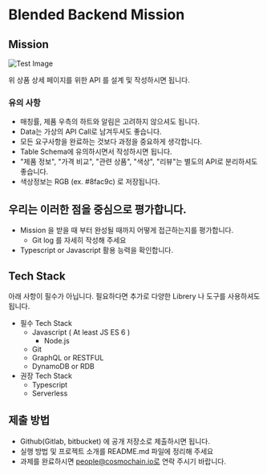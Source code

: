 # Blended Backend Mission

## Mission

![Test Image](./IMAGE.png)

위 상품 상세 페이지를 위한 API 를 설계 및 작성하시면 됩니다.

### 유의 사항

- 매칭률, 제품 우측의 하트와 알림은 고려하지 않으셔도 됩니다.
- Data는 가상의 API Call로 남겨두셔도 좋습니다.
- 모든 요구사항을 완료하는 것보다 과정을 중요하게 생각합니다.
- Table Schema에 유의하시면서 작성하시면 됩니다.
- "제품 정보", "가격 비교", "관련 상품", "색상", "리뷰"는 별도의 API로 분리하셔도 좋습니다.
- 색상정보는 RGB (ex. #8fac9c) 로 저장됩니다.

## 우리는 이러한 점을 중심으로 평가합니다.

- Mission 을 받을 때 부터 완성될 때까지 어떻게 접근하는지를 평가합니다.
  - Git log 를 자세히 작성해 주세요
- Typescript or Javascript 활용 능력을 확인합니다.

## Tech Stack

아래 사항이 필수가 아닙니다. 필요하다면 추가로 다양한 Librery 나 도구를 사용하셔도 됩니다.

- 필수 Tech Stack
  - Javascript ( At least JS ES 6 )
    - Node.js
  - Git
  - GraphQL or RESTFUL
  - DynamoDB or RDB
- 권장 Tech Stack
  - Typescript
  - Serverless

## 제출 방법

- Github(Gitlab, bitbucket) 에 공개 저장소로 제출하시면 됩니다.
- 실행 방법 및 프로젝트 소개를 README.md 파일에 정리해 주세요
- 과제를 완료하시면 people@cosmochain.io로 연락 주시기 바랍니다.

